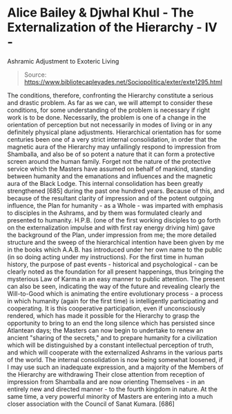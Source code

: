 # Alice Bailey & Djwhal Khul - The Externalization of the Hierarchy - IV -
Ashramic Adjustment to Exoteric Living

> Source: https://www.bibliotecapleyades.net/Sociopolitica/exter/exte1295.html

The conditions, therefore, confronting the Hierarchy constitute a serious and drastic problem. As far as we can, we will attempt to consider these conditions, for some understanding of the problem is necessary if right work is to be done.
Necessarily, the problem is one of a change in the orientation of perception but not necessarily in modes of living or in any definitely physical plane adjustments. Hierarchical orientation has for some centuries been one of a very strict internal consolidation, in order that the magnetic aura of the Hierarchy may unfailingly respond to impression from Shamballa, and also be of so potent a nature that it can form a protective screen around the human family. Forget not the nature of the protective service which the Masters have assumed on behalf of mankind, standing between humanity and the emanations and influences and the magnetic aura of the Black Lodge.
This internal consolidation has been greatly strengthened [685] during the past one hundred years. Because of this, and because of the resultant clarity of impression and of the potent outgoing influence, the Plan for humanity - as a Whole - was imparted with emphasis to disciples in the Ashrams, and by them was formulated clearly and presented to humanity.
H.P.B. (one of the first working disciples to go forth on the externalization impulse and with first ray energy driving him) gave the background of the Plan, under impression from me; the more detailed structure and the sweep of the hierarchical intention have been given by me in the books which A.A.B. has introduced under her own name to the public (in so doing acting under my instructions). For the first time in human history, the purpose of past events - historical and psychological - can be clearly noted as the foundation for all present happenings, thus bringing the mysterious Law of Karma in an easy manner to public attention. The present can also be seen, indicating the way of the future and revealing clearly the Will-to-Good which is animating the entire evolutionary process - a process in which humanity (again for the first time) is intelligently participating and cooperating. It is this cooperative participation, even if unconsciously rendered, which has made it possible for the Hierarchy to grasp the opportunity to bring to an end the long silence which has persisted since Atlantean days; the Masters can now begin to undertake to renew an ancient "sharing of the secrets," and to prepare humanity for a civilization which will be distinguished by a constant intellectual perception of truth, and which will cooperate with the externalized Ashrams in the various parts of the world.
The internal consolidation is now being somewhat loosened, if I may use such an inadequate expression, and a majority of the Members of the Hierarchy are withdrawing Their close attention from reception of impression from Shamballa and are now orienting Themselves - in an entirely new and directed manner - to the fourth kingdom in nature. At the same time, a very powerful minority of Masters are entering into a much closer association with the Council of Sanat Kumara. [686]
